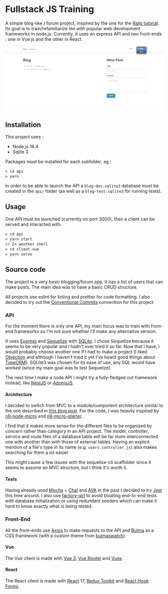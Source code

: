 # Fullstack JS Training

A simple blog-like / forum project, inspired by the one for the [Rails tutorial](https://guides.rubyonrails.org/getting_started.html).
Its goal is to train/refamiliarize me with popular web development frameworks in node.js. Currently, it uses an express API and two front-ends : one in Vue.js and the other in React.

![Screenshot](Screenshot.png)

## Installation

This project uses :

- Node.js 16.4
- Sqlite 3

Packages must be installed for each subfolder, eg :

```
> cd api
> yarn
```

In order to be able to launch the API a `blog-dev.sqlite3` database must be created in the `api/` folder (as well as a `blog-test.sqlite3` for running tests).

## Usage

One API must be launched (currently on port 3000), then a client can be served and interacted with.

```
> cd api
> yarn start
// In another shell
> cd client-vue
> yarn serve
```

## Source code

The project is a very basic blogging/forum app. It has a list of users that can make posts. The main idea was to have a basic CRUD structure.

All projects use eslint for linting and prettier for code formatting.
I also decided to try out the [Conventional Commits](https://www.conventionalcommits.org/en/v1.0.0/) convention for this project.

### API

For the moment there is only one API, my main focus was to train with front-end frameworks so I'm not sure whether I'll make any alternative version.

It uses [Express](https://expressjs.com/) and [Sequelize](https://sequelize.org/) with [SQLite](https://www.sqlite.org/index.html). I chose Sequelize because it seems to be very popular and I hadn't ever tried it so far. Now that I have, I would probably choose another one if I had to make a project (I liked [Objection](https://vincit.github.io/objection.js/) and although I haven't tried it yet I've heard good things about [TypeORM](https://typeorm.io/#/)). SQLite3 was chosen for its ease of use, any SQL would have worked (since my main goal was to test Sequelize).

The next time I make a node API I might try a fully-fledged out framework instead, like [NestJS](https://nestjs.com/) or [AdonisJS](https://adonisjs.com/).

#### Architecture

I decided to switch from MVC to a module/component architecture similar to the one described in [this blog post](https://larswaechter.dev/blog/nodejs-rest-api-structure/). For the code, I was heavily inspired by [n9-node-micro](https://github.com/neo9/n9-node-micro) and [n9-micro-starter](https://github.com/neo9/n9-micro-starter).

I find that it makes more sense for the different files to be organized by concern rather than category in an API project. The model, controller, service and route files of a database table will be far more interconnected one with another than with those of external tables. Having an explicit mention of a file's type in its name (e.g. `users.controller.js`) also makes searching for them a lot easier.

This might cause a few issues with the sequelize-cli scaffolder since it seems to assume an MVC structure, but I think it's worth it.

#### Tests

Having already used [Mocha](https://mochajs.org/) + [Chai](https://www.chaijs.com/) and [AVA](https://github.com/avajs/ava) in the past I decided to try [Jest](https://jestjs.io/) this time around. I also use [factory-girl](https://github.com/simonexmachina/factory-girl) to avoid bloating end-to-end tests with database initialization or using redundant seeders which can make it hard to know exactly what is being tested.

### Front-End

All the front-ends use [Axios](https://axios-http.com/) to make requests to the API and [Bulma](https://bulma.io/) as a CSS framework (with a custom theme from [bulmaswatch](https://jenil.github.io/bulmaswatch/)).

#### Vue

The Vue client is made with [Vue 3](https://v3.vuejs.org/), [Vue Router](https://next.router.vuejs.org/) and [Vuex](https://next.vuex.vuejs.org/).

#### React

The React client is made with [React](https://reactjs.org/) 17, [Redux Toolkit](https://redux-toolkit.js.org/) and [React Hook Forms](https://react-hook-form.com/).
